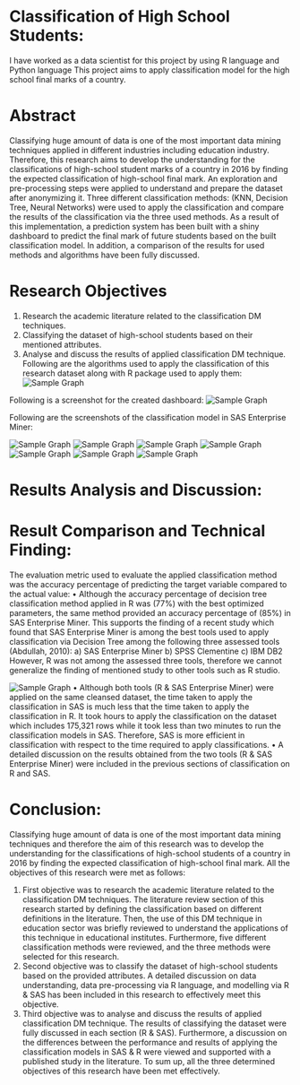 # Classification of High School Students:
I have worked as a data scientist for this project by using R language and Python language
This project aims to apply classification model for the high school final marks of a country.
#	Abstract
Classifying huge amount of data is one of the most important data mining techniques applied in different industries including education industry. Therefore, this research aims to develop the understanding for the classifications of high-school student marks of a country in 2016 by finding the expected classification of high-school final mark. An exploration and pre-processing steps were applied to understand and prepare the dataset after anonymizing it. Three different classification methods: (KNN, Decision Tree, Neural Networks) were used to apply the classification and compare the results of the classification via the three used methods. As a result of this implementation, a prediction system has been built with a shiny dashboard to predict the final mark of future students based on the built classification model. In addition, a comparison of the results for used methods and algorithms have been fully discussed.
#	Research Objectives
1.	Research the academic literature related to the classification DM techniques.
2.	Classifying the dataset of high-school students based on their mentioned attributes.
3.	Analyse and discuss the results of applied classification DM technique.
Following are the algorithms used to apply the classification of this research dataset along with R package used to apply them:
![Sample Graph](https://github.com/mutawakel-oss/Classification-of-High-School-Students/blob/main/Picture28.png)

Following is a screenshot for the created dashboard:
![Sample Graph](https://github.com/mutawakel-oss/Classification-of-High-School-Students/blob/main/Picture29.png)

Following are the screenshots of the classification model in SAS Enterprise Miner:

![Sample Graph](https://github.com/mutawakel-oss/Classification-of-High-School-Students/blob/main/Picture30.png)
![Sample Graph](https://github.com/mutawakel-oss/Classification-of-High-School-Students/blob/main/Picture31.png)
![Sample Graph](https://github.com/mutawakel-oss/Classification-of-High-School-Students/blob/main/Picture31.png)
![Sample Graph](https://github.com/mutawakel-oss/Classification-of-High-School-Students/blob/main/Picture33.png)
![Sample Graph](https://github.com/mutawakel-oss/Classification-of-High-School-Students/blob/main/Picture34.png)
![Sample Graph](https://github.com/mutawakel-oss/Classification-of-High-School-Students/blob/main/Picture35.png)
![Sample Graph](https://github.com/mutawakel-oss/Classification-of-High-School-Students/blob/main/Picture36.png)
#	Results Analysis and Discussion:
#	Result Comparison and Technical Finding:
The evaluation metric used to evaluate the applied classification method was the accuracy percentage of predicting the target variable compared to the actual value:
•	Although the accuracy percentage of decision tree classification method applied in R was (77%) with the best optimized parameters, the same method provided an accuracy percentage of (85%) in SAS Enterprise Miner. This supports the finding of a recent study which found that SAS Enterprise Miner is among the best tools used to apply classification via Decision Tree among the following three assessed tools (Abdullah, 2010):
a)	SAS Enterprise Miner
b)	SPSS Clementine
c)	IBM DB2
However, R was not among the assessed three tools, therefore we cannot generalize the finding of mentioned study to other tools such as R studio.
 
![Sample Graph](https://github.com/mutawakel-oss/Classification-of-High-School-Students/blob/main/Picture37.png)
•	Although both tools (R & SAS Enterprise Miner) were applied on the same cleansed dataset, the time taken to apply the classification in SAS is much less that the time taken to apply the classification in R. It took hours to apply the classification on the dataset which includes 175,321 rows while it took less than two minutes to run the classification models in SAS. Therefore, SAS is more efficient in classification with respect to the time required to apply classifications.
•	A detailed discussion on the results obtained from the two tools (R & SAS Enterprise Miner) were included in the previous sections of classification on R and SAS.
# Conclusion:
Classifying huge amount of data is one of the most important data mining techniques and therefore the aim of this research was to develop the understanding for the classifications of high-school students of a country in 2016 by finding the expected classification of high-school final mark. All the objectives of this research were met as follows:
1)	First objective was to research the academic literature related to the classification DM techniques. The literature review section of this research started by defining the classification based on different definitions in the literature. Then, the use of this DM technique in education sector was briefly reviewed to understand the applications of this technique in educational institutes. Furthermore, five different classification methods were reviewed, and the three methods were selected for this research.
2)	Second objective was to classify the dataset of high-school students based on the provided attributes. A detailed discussion on data understanding, data pre-processing via R language, and modelling via R & SAS has been included in this research to effectively meet this objective.
3)	Third objective was to analyse and discuss the results of applied classification DM technique. The results of classifying the dataset were fully discussed in each section (R & SAS). Furthermore, a discussion on the differences between the performance and results of applying the classification models in SAS & R were viewed and supported with a published study in the literature.
To sum up, all the three determined objectives of this research have been met effectively.
